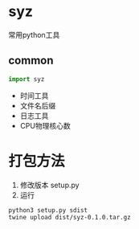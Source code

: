 # syz
常用python工具

## common
```python
import syz
```
+ 时间工具
+ 文件名后缀
+ 日志工具
+ CPU物理核心数


# 打包方法
1. 修改版本 setup.py
2. 运行
```bash
python3 setup.py sdist
twine upload dist/syz-0.1.0.tar.gz
```
